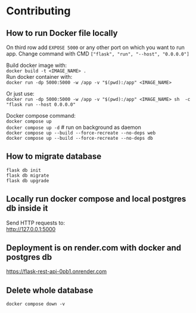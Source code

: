 # Contributing

## How to run Docker file locally

On third row add `EXPOSE 5000` or any other port on which you want to run app.
Change command with CMD `["flask", "run", "--host", "0.0.0.0"]`

Build docker image with:  
`docker build -t <IMAGE_NAME> .`  
Run docker container with:  
`docker run -dp 5000:5000 -w /app -v "$(pwd):/app" <IMAGE_NAME>`

Or just use:  
`docker run -dp 5000:5000 -w /app -v "$(pwd):/app" <IMAGE_NAME> sh  -c "flask run --host 0.0.0.0"`

Docker compose command:  
`docker compose up`  
`docker compose up -d` # run on background as daemon  
`docker compose up --build --force-recreate --no-deps web`  
`docker compose up --build --force-recreate --no-deps db`

## How to migrate database
`flask db init`  
`flask db migrate`  
`flask db upgrade`

## Locally run docker compose and local postgres db inside it
Send HTTP requests to:  
http://127.0.0.1:5000

## Deployment is on render.com with docker and postgres db
https://flask-rest-api-0pb1.onrender.com

## Delete whole database
`docker compose down -v`